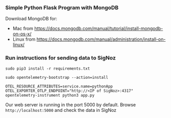 ### Simple Python Flask Program with MongoDB

Download MongoDB for:
- Mac from https://docs.mongodb.com/manual/tutorial/install-mongodb-on-os-x/
- Linux from https://docs.mongodb.com/manual/administration/install-on-linux/


### Run instructions for sending data to SigNoz
```
sudo pip3 install -r requirements.txt
```

```
sudo opentelemetry-bootstrap --action=install
```

```
OTEL_RESOURCE_ATTRIBUTES=service.name=pythonApp OTEL_EXPORTER_OTLP_ENDPOINT="http://<IP of SigNoz>:4317" opentelemetry-instrument python3 app.py
```

Our web server is running in the port 5000 by default. Browse `http://localhost:5000` and check the data in SigNoz